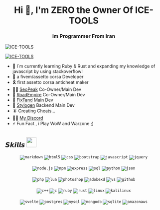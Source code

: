 <h1 align="center">Hi 👋, I'm ZERO the Owner Of ICE-TOOLS</h1>
<h3 align="center">im Programmer From Iran</h3>

<p align="left"> <img src="https://komarev.com/ghpvc/?username=ICE-TOOLS" alt="ICE-TOOLS" /> </p>
<p align="left">
  <a href="https://instagram.com/mhm.s.zero" target="_blank">
    <img src="https://img.shields.io/badge/Instagram-E4405F?style=flat&logo=instagram&logoColor=white" alt="ICE-TOOLS" />
  </a>
</p>


- 🌱 I`m currently learning Ruby & Rust and expanding my knowledge of javascript by using stackoverflow!
- 🐲 a fivem/assetto corsa Developer
- 🎗️ first assetto corsa anticheat maker 
- 😶‍🌫️ [SeoPeak](https://seopeak.ir) Co-Owner/Main Dev
- 🚗 [RoadEmpire](https://roadempire.ir) Co-Owner/Main Dev
- 📱 [FixTand](https://fixtand.ir) Main Dev
- 👔 [Stylogen](https://stylogen.nl/) Backend Main Dev
- 🪳 Creating Cheats...
- 👨‍💻 [My Discord](https://discord.gg/aHsbJKTAVE)
- ⚡ Fun Fact , i Play WoW and Warzone ;)
  
<h2> 𝙎𝙠𝙞𝙡𝙡𝙨 <img src = "https://media2.giphy.com/media/QssGEmpkyEOhBCb7e1/giphy.gif?cid=ecf05e47a0n3gi1bfqntqmob8g9aid1oyj2wr3ds3mg700bl&rid=giphy.gif" width = 32px> </h2>
<div align="center">
<code><img src="https://img.shields.io/badge/Markdown-000000?style=for-the-badge&logo=markdown&logoColor=white" alt="markdown"></code>
<code><img src="https://img.shields.io/badge/html5-%23E34F26.svg?style=for-the-badge&logo=html5&logoColor=white" alt="html5"></code>
<code><img src="https://img.shields.io/badge/css-1572B6.svg?style=for-the-badge&logo=css3&logoColor=white" alt="css"></code>
<code><img src="https://img.shields.io/badge/bootstrap-%23563D7C.svg?style=for-the-badge&logo=bootstrap&logoColor=white" alt="bootstrap"></code>
<code><img src="https://img.shields.io/badge/javascript-%23323330.svg?style=for-the-badge&logo=javascript&logoColor=%23F7DF1E" alt="javascript"></code>
<code><img src="https://img.shields.io/badge/jquery-0769AD.svg?style=for-the-badge&logo=jquery&logoColor=white" alt="jquery"></code>
<br/>
<br/>  
<code><img src="https://img.shields.io/badge/node.js-%2343853D.svg?style=for-the-badge&logo=node.js&logoColor=white" alt="node.js"></code>
<code><img src="https://img.shields.io/badge/NPM-%23000000.svg?style=for-the-badge&logo=npm&logoColor=white" alt="npm"></code>
<code><img src="https://img.shields.io/badge/express.js-%23404d59.svg?style=for-the-badge&logo=express&logoColor=%2361DAFB" alt="express"></code>
<code><img src="https://img.shields.io/badge/mysql-4479A1.svg?style=for-the-badge&logo=mysql&logoColor=white" alt="sql"></code>
<code><img src="https://img.shields.io/badge/python-3776AB.svg?style=for-the-badge&logo=python&logoColor=white" alt="python"></code>
<code><img src="https://img.shields.io/badge/json-5E5C5C?style=for-the-badge&logo=json&logoColor=white" alt="json"></code>
<br/>
<br/>
<code><img src="https://img.shields.io/badge/PHP-777BB4?style=for-the-badge&logo=php&logoColor=white" alt="php"></code>
<code><img src="https://img.shields.io/badge/lua-2C2D72.svg?style=for-the-badge&logo=lua&logoColor=white" alt="lua"></code>
<code><img src="https://img.shields.io/badge/Photoshop-31A8FF.svg?style=for-the-badge&logo=AdobePhotoshop&logoColor=white" alt="photoshop"></code>
<code><img src="https://img.shields.io/badge/AdobeXD-FF61F6.svg?style=for-the-badge&logo=AdobeXD&logoColor=white" alt="adobexd"></code>
<code><img src="https://img.shields.io/badge/vscode-007ACC.svg?style=for-the-badge&logo=visualstudiocode&logoColor=white" alt="vs"></code>
<code><img src="https://img.shields.io/badge/github-%23121011.svg?style=for-the-badge&logo=github&logoColor=white" alt="github"></code>
</div>

<div align="center">
</br>
<code><img src="https://img.shields.io/badge/C%2B%2B-00599C?style=for-the-badge&logo=c%2B%2B&logoColor=white" alt="c++"></code>
<code><img src="https://img.shields.io/badge/C-00599C?style=for-the-badge&logo=c&logoColor=white" alt="c"></code>
<code><img src="https://img.shields.io/badge/ruby-3776AB.svg?style=for-the-badge&logo=ruby&logoColor=white" alt="ruby"></code>
<code><img src="https://img.shields.io/badge/rust-3776AB.svg?style=for-the-badge&logo=rust&logoColor=white" alt="rust"></code>
<code><img src="https://img.shields.io/badge/Linux-FCC624?style=for-the-badge&logo=linux&logoColor=black" alt="linux"></code>
<code><img src="https://img.shields.io/badge/Kali Linux-FCC624?style=for-the-badge&logo=kalilinux&logoColor=black" alt="kalilinux"></code>
</div>
<div align="center">
</br>
<code><img src="https://img.shields.io/badge/Svelte-FF3E00?style=flat&logo=svelte&logoColor=white" alt="svelte"></code>
<code><img src="https://img.shields.io/badge/PostgreSQL-4169E1?style=flat&logo=postgresql&logoColor=white" alt="postgres"></code>
<code><img src="https://img.shields.io/badge/MySQL-4479A1?style=flat&logo=mysql&logoColor=white" alt="mysql"></code>
<code><img src="https://img.shields.io/badge/MongoDB-47A248?style=flat&logo=mongodb&logoColor=white" alt="mongodb"></code>
<code><img src="https://img.shields.io/badge/SQLite-003B57?style=flat&logo=sqlite&logoColor=white" alt="sqlite"></code>
<code><img src="https://img.shields.io/badge/Amazon_AWS-232F3E?style=flat&logo=amazon-web-services&logoColor=white" alt="amazonaws"></code>
</div>
